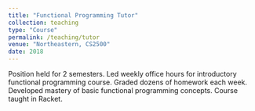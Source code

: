 ```yaml
---
title: "Functional Programming Tutor"
collection: teaching
type: "Course"
permalink: /teaching/tutor
venue: "Northeastern, CS2500"
date: 2018
---
```


Position held for 2 semesters.
Led weekly office hours for introductory functional programming course. 
Graded dozens of homework each week. 
Developed mastery of basic functional programming concepts. 
Course taught in Racket. 
